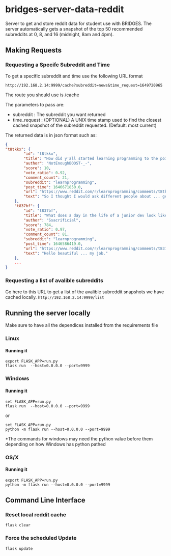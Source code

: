 # bridges-server-data-reddit
Server to get and store reddit data for student use with BRIDGES.
The server automatically gets a snapshot of the top 50 recommended subreddits at 0, 8, and 16 (midnight, 8am and 4pm).

## Making Requests
### Requesting a Specifc Subreddit and Time
To get a specific subreddit and time use the following URL format
```
http://192.168.2.14:9999/cache?subreddit=news&time_request=1649720965
```
The route you should use is /cache

The parameters to pass are:
  * subreddit : The subreddit you want returned
  * time_request : (OPTIONAL) A UNIX time stamp used to find the closest cached snapshot of the subreddit requested. (Default: most current)


The returned data is in json format such as:
```json
{
"t8tkkx": {
        "id": "t8tkkx",
        "title": "How did y'all started learning programming to the point where you are now?(Story time)",
        "author": "NotEnoughBOOST-_-",
        "score": 10,
        "vote_ratio": 0.92,
        "comment_count": 21,
        "subreddit": "learnprogramming",
        "post_time": 1646671850.0,
        "url": "https://www.reddit.com/r/learnprogramming/comments/t8tkkx/how_did_yall_started_learning_programming_to_the/",
        "text": "So I thought I would ask different people about ... getting into a good job etc. It would be re"
    },
    "t837bf": {
        "id": "t837bf",
        "title": "What does a day in the life of a junior dev look like?",
        "author": "Ssacrificial",
        "score": 784,
        "vote_ratio": 0.97,
        "comment_count": 81,
        "subreddit": "learnprogramming",
        "post_time": 1646586419.0,
        "url": "https://www.reddit.com/r/learnprogramming/comments/t837bf/what_does_a_day_in_the_life_of_a_junior_dev_look/",
        "text": "Hello beautiful ... my job."
    },
    ...
}
```
### Requesting a list of avalible subreddits
Go here to this URL to get a list of the avalible subreddit snapshots we have cached locally.
```http://192.168.2.14:9999/list```



## Running the server locally
Make sure to have all the dependices installed from the requirements file

### Linux

#### Running it

```
export FLASK_APP=run.py
flask run  --host=0.0.0.0 --port=9999
```

### Windows

#### Running it

```
set FLASK_APP=run.py
flask run  --host=0.0.0.0 --port=9999
```
or
```
set FLASK_APP=run.py
python -m flask run --host=0.0.0.0 --port=9999
```
*The commands for windows may need the python value before them depending on how Windows has python pathed


### OS/X

#### Running it

```
export FLASK_APP=run.py
python -m flask run --host=0.0.0.0 --port=9999
```

## Command Line Interface
### Reset local reddit cache
```
flask clear
```

### Force the scheduled Update
```
flask update
```
